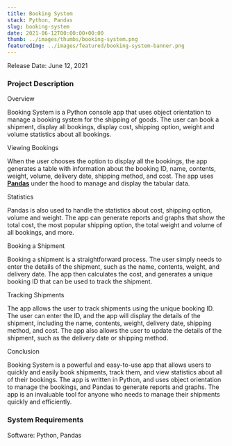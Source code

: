 ```yaml
---
title: Booking System
stack: Python, Pandas
slug: booking-system
date: 2021-06-12T00:00:00+00:00
thumb: ../images/thumbs/booking-system.png
featuredImg: ../images/featured/booking-system-banner.png
---
```

Release Date: June 12, 2021

### Project Description

Overview

Booking System is a Python console app that uses object orientation to manage a booking system for the shipping of goods.
The user can book a shipment, display all bookings, display cost, shipping option, weight and volume statistics about all bookings.

Viewing Bookings

When the user chooses the option to display all the bookings, the app generates a table with information about the booking ID, name, contents, weight, volume, delivery date, shipping method, and cost.
The app uses [**Pandas**](https://pandas.pydata.org/) under the hood to manage and display the tabular data.

Statistics

Pandas is also used to handle the statistics about cost, shipping option, volume and weight.
The app can generate reports and graphs that show the total cost, the most popular shipping option, the total weight and volume of all bookings, and more.

Booking a Shipment

Booking a shipment is a straightforward process. The user simply needs to enter the details of the shipment, such as the name, contents, weight, and delivery date.
The app then calculates the cost, and generates a unique booking ID that can be used to track the shipment.

Tracking Shipments

The app allows the user to track shipments using the unique booking ID. The user can enter the ID, and the app will display the details of the shipment, including the name, contents, weight, delivery date, shipping method, and cost.
The app also allows the user to update the details of the shipment, such as the delivery date or shipping method.

Conclusion

Booking System is a powerful and easy-to-use app that allows users to quickly and easily book shipments, track them, and view statistics about all of their bookings.
The app is written in Python, and uses object orientation to manage the bookings, and Pandas to generate reports and graphs. The app is an invaluable tool for anyone who needs to manage their shipments quickly and efficiently.

### System Requirements

Software: Python, Pandas
